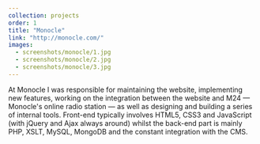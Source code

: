 ```yaml
---
collection: projects
order: 1
title: "Monocle"
link: "http://monocle.com/"
images: 
  - screenshots/monocle/1.jpg
  - screenshots/monocle/2.jpg
  - screenshots/monocle/3.jpg
---
```

At Monocle I was responsible for maintaining the website, implementing new features, working on the integration between the website and M24 — Monocle's online radio station — as well as designing and building a series of internal tools. Front-end typically involves HTML5, CSS3 and JavaScript (with jQuery and Ajax always around) whilst the back-end part is mainly PHP, XSLT, MySQL, MongoDB and the constant integration with the CMS.
